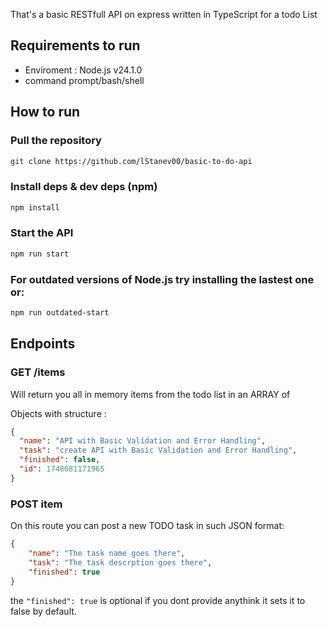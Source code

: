 That's a basic RESTfull API on express written in TypeScript for a todo List

## Requirements to run

 - Enviroment : Node.js v24.1.0
 - command prompt/bash/shell
  
## How to run

### Pull the repository

```bash
git clone https://github.com/lStanev00/basic-to-do-api
```

### Install deps & dev deps (npm)

```bash 
npm install
```

### Start the API 

```bash
npm run start
```
### For outdated versions of Node.js try installing the lastest one or:

```bash 
npm run outdated-start
```

## Endpoints

### GET /items

Will return you all in memory items from the todo list in an ARRAY of

Objects with structure :

```json 
{
  "name": "API with Basic Validation and Error Handling",
  "task": "create API with Basic Validation and Error Handling",
  "finished": false,
  "id": 1748681171965
}
```

### POST item

On this route you can post a new TODO task
in such JSON format:

```json 
{
    "name": "The task name goes there",
    "task": "The task descrption goes there",
    "finished": true
}
```

the ```"finished": true``` is optional if you dont provide anythink it sets it to false by default.